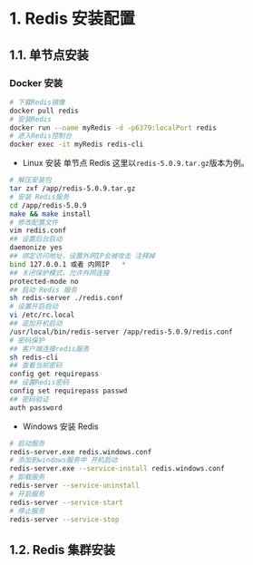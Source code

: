 # 1. Redis 安装配置

## 1.1. 单节点安装

### Docker 安装
``` bash
# 下载Redis镜像
docker pull redis
# 安装Redis
docker run --name myRedis -d -p6379:localPort redis
# 进入Redis控制台
docker exec -it myRedis redis-cli
```


- Linux 安装 单节点 Redis
这里以`redis-5.0.9.tar.gz`版本为例。
```sh
# 解压安装包
tar zxf /app/redis-5.0.9.tar.gz
# 安装 Redis服务
cd /app/redis-5.0.9
make && make install
# 修改配置文件
vim redis.conf
## 设置后台启动
daemonize yes
## 绑定访问地址，设置外网IP会被攻击 注释掉
bind 127.0.0.1 或者 内网IP   *
## 关闭保护模式，允许外网连接
protected-mode no
## 启动 Redis 服务
sh redis-server ./redis.conf
# 设置开启启动
vi /etc/rc.local
## 追加开机启动
/usr/local/bin/redis-server /app/redis-5.0.9/redis.conf
# 密码保护
## 客户端连接redis服务
sh redis-cli
## 查看当前密码
config get requirepass
## 设置Redis密码
config set requirepass passwd
## 密码验证
auth password
```

- Windows 安装 Redis
```sh
# 启动服务
redis-server.exe redis.windows.conf
# 添加到windows服务中 开机启动
redis-server.exe --service-install redis.windows.conf
# 卸载服务
redis-server --service-uninstall
# 开启服务
redis-server --service-start
# 停止服务
redis-server --service-stop
```

## 1.2. Redis 集群安装
